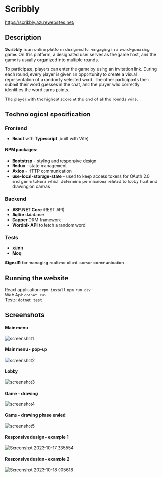 # Scribbly

https://scribbly.azurewebsites.net/

## Description
**Scribbly** is an online platform designed for engaging in a word-guessing game. On this platform, a designated user serves as the game host, and the game is usually organized into multiple rounds. 

To participate, players can enter the game by using an invitation link. During each round, every player is given an opportunity to create a visual representation of a randomly selected word. The other participants then submit their word guesses in the chat, and the player who correctly identifies the word earns points. 

The player with the highest score at the end of all the rounds wins.

## Technological specification

### Frontend
+ **React** with **Typescript** (built with Vite)
#### NPM packages:
+ **Bootstrap** - styling and responsive design
+ **Redux** - state management
+ **Axios** - HTTP communication
+ **use-local-storage-state** - used to keep access tokens for OAuth 2.0 and game tokens which determine permissions related to lobby host and drawing on canvas

### Backend
+ **ASP.NET Core** (REST API)
+ **Sqlite** database
+ **Dapper** ORM framework
+ **Wordnik API** to fetch a random word

### Tests
+ **xUnit**
+ **Moq**

**SignalR** for managing realtime client-server communication

## Running the website
React application: `npm install` `npm run dev`  
Web Api: `dotnet run`  
Tests: `dotnet test`

## Screenshots

#### Main menu
![screenshot1](https://github.com/hynas321/Scribbly/assets/76520333/b41caab8-ce0f-4c4d-9b96-765cbdbb3737)

#### Main menu - pop-up
![screenshot2](https://github.com/hynas321/Scribbly/assets/76520333/7c17d624-f0fd-4fb0-9ca7-b259050412ed)

#### Lobby
![screenshot3](https://github.com/hynas321/Scribbly/assets/76520333/49d2a6b3-6030-43b6-b58e-82a7a391bace)


#### Game - drawing
![screenshot4](https://github.com/hynas321/Scribbly/assets/76520333/e654f3d9-f090-47e6-9f11-7027d0a0a93f)


#### Game - drawing phase ended
![screenshot5](https://github.com/hynas321/Scribbly/assets/76520333/60886dc8-4a74-4e14-b479-d954b106125a)

#### Responsive design - example 1
![Screenshot 2023-10-17 235554](https://github.com/hynas321/Scribbly/assets/76520333/4742da73-6230-450b-a91c-4c6f4f298a6e)

#### Responsive design - example 2
![Screenshot 2023-10-18 005618](https://github.com/hynas321/Scribbly/assets/76520333/dff1f5d6-9928-47b6-9756-72ce02e8c336)

